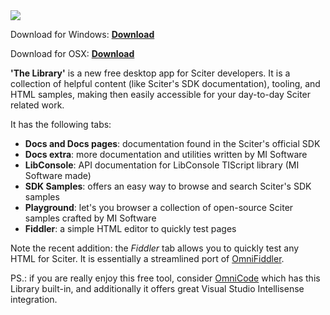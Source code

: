 ﻿<img src="/Content/BlogCDN/TheLibrary.png" />

Download for Windows: **[<i class="icon-download"></i> Download](/Download/App?file=TheLibraryWIN)**

Download for OSX: **[<i class="icon-download"></i> Download](/Download/App?file=TheLibraryOSX)**

**'The Library'** is a new free desktop app for Sciter developers. It is a collection of helpful content (like Sciter's SDK documentation), tooling, and HTML samples,
making then easily accessible for your day-to-day Sciter related work.

It has the following tabs:

- **Docs and Docs pages**: documentation found in the Sciter's official SDK
- **Docs extra**: more documentation and utilities written by MI Software
- **LibConsole**: API documentation for LibConsole TIScript library (MI Software made)
- **SDK Samples**: offers an easy way to browse and search Sciter's SDK samples
- **Playground**: let's you browser a collection of open-source Sciter samples crafted by MI Software
- **Fiddler**: a simple HTML editor to quickly test pages

Note the recent addition: the *Fiddler* tab allows you to quickly test any HTML for Sciter. It is essentially a streamlined port of [OmniFiddler](/Home/Post/OmniFiddler).

PS.: if you are really enjoy this free tool, consider [OmniCode](/OmniCode) which has this Library built-in, and additionally it offers great Visual Studio Intellisense integration.
